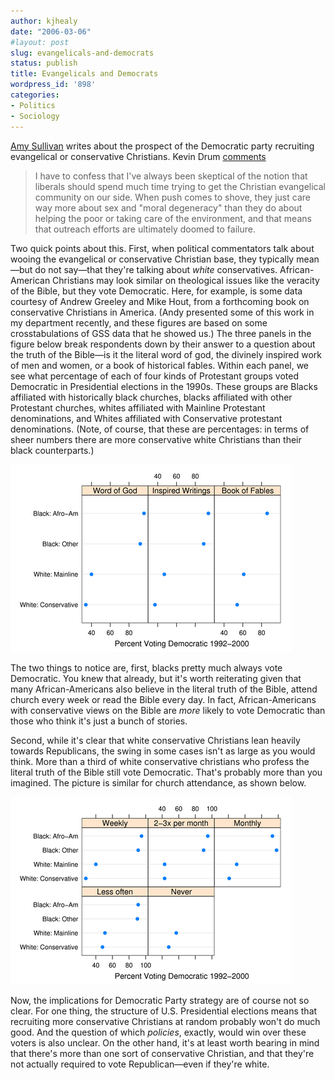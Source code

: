 ```yaml
---
author: kjhealy
date: "2006-03-06"
#layout: post
slug: evangelicals-and-democrats
status: publish
title: Evangelicals and Democrats
wordpress_id: '898'
categories:
- Politics
- Sociology
---
```


[Amy Sullivan](http://www.washingtonmonthly.com/features/2006/0604.sullivan.html) writes about the prospect of the Democratic party recruiting evangelical or conservative Christians. Kevin Drum [comments](http://www.washingtonmonthly.com/archives/individual/2006_03/008354.php)

> I have to confess that I've always been skeptical of the notion that liberals should spend much time trying to get the Christian evangelical community on our side. When push comes to shove, they just care way more about sex and "moral degeneracy" than they do about helping the poor or taking care of the environment, and that means that outreach efforts are ultimately doomed to failure.

Two quick points about this. First, when political commentators talk about wooing the evangelical or conservative Christian base, they typically mean—but do not say—that they're talking about *white* conservatives. African-American Christians may look similar on theological issues like the veracity of the Bible, but they vote Democratic. Here, for example, is some data courtesy of Andrew Greeley and Mike Hout, from a forthcoming book on conservative Christians in America. (Andy presented some of this work in my department recently, and these figures are based on some crosstabulations of GSS data that he showed us.) The three panels in the figure below break respondents down by their answer to a question about the truth of the Bible—is it the literal word of god, the divinely inspired work of men and women, or a book of historical fables. Within each panel, we see what percentage of each of four kinds of Protestant groups voted Democratic in Presidential elections in the 1990s. These groups are Blacks affiliated with historically black churches, blacks affiliated with other Protestant churches, whites affiliated with Mainline Protestant denominations, and Whites affiliated with Conservative protestant denominations. (Note, of course, that these are percentages: in terms of sheer numbers there are more conservative white Christians than their black counterparts.)

![image](bible.png)
 

The two things to notice are, first, blacks pretty much always vote Democratic. You knew that already, but it's worth reiterating given that many African-Americans also believe in the literal truth of the Bible, attend church every week or read the Bible every day. In fact, African-Americans with conservative views on the Bible are *more* likely to vote Democratic than those who think it's just a bunch of stories.

Second, while it's clear that white conservative Christians lean heavily towards Republicans, the swing in some cases isn't as large as you would think. More than a third of white conservative christians who profess the literal truth of the Bible still vote Democratic. That's probably more than you imagined. The picture is similar for church attendance, as shown below.

![image](attend-services.png)
 

Now, the implications for Democratic Party strategy are of course not so clear. For one thing, the structure of U.S. Presidential elections means that recruiting more conservative Christians at random probably won't do much good. And the question of which *policies*, exactly, would win over these voters is also unclear. On the other hand, it's at least worth bearing in mind that there's more than one sort of conservative Christian, and that they're not actually required to vote Republican—even if they're white.
